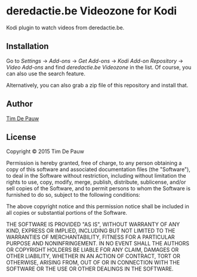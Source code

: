 # deredactie.be Videozone for Kodi

Kodi plugin to watch videos from deredactie.be.

## Installation

Go to _Settings_ &rarr; _Add-ons_ &rarr; _Get Add-ons_ &rarr; _Kodi Add-on
Repository_ &rarr; _Video Add-ons_ and find _deredactie.be Videozone_ in the
list. Of course, you can also use the search feature.

Alternatively, you can also grab a zip file of this repository and install that.

## Author

[Tim De Pauw](https://tmdpw.eu/)

## License

Copyright &copy; 2015 Tim De Pauw

Permission is hereby granted, free of charge, to any person obtaining a copy
of this software and associated documentation files (the "Software"), to deal
in the Software without restriction, including without limitation the rights
to use, copy, modify, merge, publish, distribute, sublicense, and/or sell
copies of the Software, and to permit persons to whom the Software is
furnished to do so, subject to the following conditions:

The above copyright notice and this permission notice shall be included in all
copies or substantial portions of the Software.

THE SOFTWARE IS PROVIDED "AS IS", WITHOUT WARRANTY OF ANY KIND, EXPRESS OR
IMPLIED, INCLUDING BUT NOT LIMITED TO THE WARRANTIES OF MERCHANTABILITY,
FITNESS FOR A PARTICULAR PURPOSE AND NONINFRINGEMENT. IN NO EVENT SHALL THE
AUTHORS OR COPYRIGHT HOLDERS BE LIABLE FOR ANY CLAIM, DAMAGES OR OTHER
LIABILITY, WHETHER IN AN ACTION OF CONTRACT, TORT OR OTHERWISE, ARISING FROM,
OUT OF OR IN CONNECTION WITH THE SOFTWARE OR THE USE OR OTHER DEALINGS IN THE
SOFTWARE.
